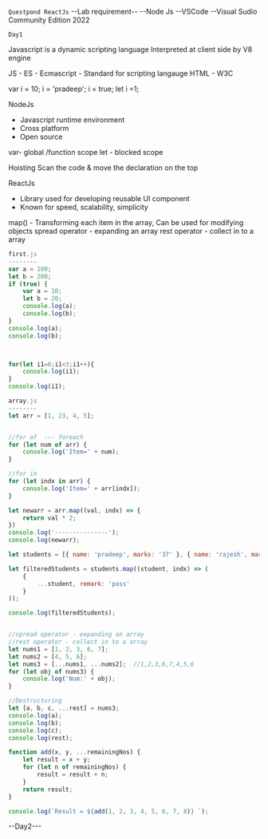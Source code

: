 ```Questpond ReactJs```
--Lab requirement--
--Node Js
--VSCode
--Visual Sudio Community Edition 2022

```Day1```

Javascript is a dynamic scripting language
Interpreted at client side by V8 engine

JS - ES - Ecmascript  - Standard for scripting langauge
HTML - W3C

var i = 10;
i = 'pradeep';
i = true;
let i =1;

NodeJs
- Javascript runtime environment 
- Cross platform
- Open source

var- global /function scope
let - blocked scope

Hoisting
Scan the code & move the declaration on the top

ReactJs
- Library used for developing reusable UI component
- Known for speed, scalability, simplicity

map() - Transforming each item in the array,  Can be used for modifying objects
spread operator - expanding an array
rest operator - collect in to a array
```javascript
first.js
--------
var a = 100;
let b = 200;
if (true) {
    var a = 10;
    let b = 20;
    console.log(a);
    console.log(b);
}
console.log(a);
console.log(b);



for(let i1=0;i1<3;i1++){
    console.log(i1);
}
console.log(i1);
```
```javascript
array.js
--------
let arr = [1, 23, 4, 5];


//for of  --- foreach
for (let num of arr) {
    console.log('Item=' + num);
}

//for in
for (let indx in arr) {
    console.log('Item=' + arr[indx]);
}

let newarr = arr.map((val, indx) => {
    return val * 2;
})
console.log('---------------');
console.log(newarr);

let students = [{ name: 'pradeep', marks: '37' }, { name: 'rajesh', marks: '35' }];

let filteredStudents = students.map((student, indx) => (
    {
        ...student, remark: 'pass'
    }
));

console.log(filteredStudents);


//spread operator - expanding an array
//rest operator - collect in to a array
let nums1 = [1, 2, 3, 6, 7];
let nums2 = [4, 5, 6];
let nums3 = [...nums1, ...nums2];  //1,2,3,6,7,4,5,6
for (let obj of nums3) {
    console.log('Num:' + obj);
}

//Destructuring
let [a, b, c, ...rest] = nums3;
console.log(a);
console.log(b);
console.log(c);
console.log(rest);

function add(x, y, ...remainingNos) {
    let result = x + y;
    for (let n of remainingNos) {
        result = result + n;
    }
    return result;
}

console.log(`Result = ${add(1, 2, 3, 4, 5, 6, 7, 8)} `);
```

--Day2---
